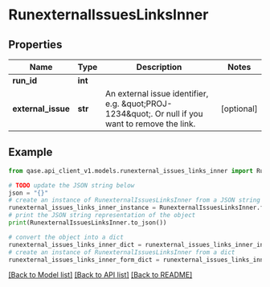 # RunexternalIssuesLinksInner


## Properties

Name | Type | Description | Notes
------------ | ------------- | ------------- | -------------
**run_id** | **int** |  | 
**external_issue** | **str** | An external issue identifier, e.g. \&quot;PROJ-1234\&quot;. Or null if you want to remove the link. | [optional] 

## Example

```python
from qase.api_client_v1.models.runexternal_issues_links_inner import RunexternalIssuesLinksInner

# TODO update the JSON string below
json = "{}"
# create an instance of RunexternalIssuesLinksInner from a JSON string
runexternal_issues_links_inner_instance = RunexternalIssuesLinksInner.from_json(json)
# print the JSON string representation of the object
print(RunexternalIssuesLinksInner.to_json())

# convert the object into a dict
runexternal_issues_links_inner_dict = runexternal_issues_links_inner_instance.to_dict()
# create an instance of RunexternalIssuesLinksInner from a dict
runexternal_issues_links_inner_form_dict = runexternal_issues_links_inner.from_dict(runexternal_issues_links_inner_dict)
```
[[Back to Model list]](../README.md#documentation-for-models) [[Back to API list]](../README.md#documentation-for-api-endpoints) [[Back to README]](../README.md)


